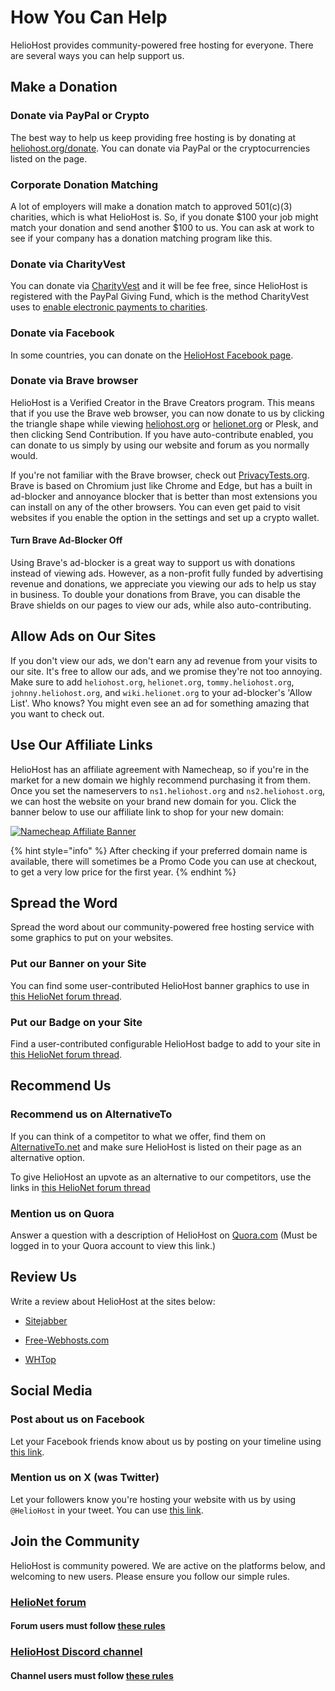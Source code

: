 # How You Can Help

HelioHost provides community-powered free hosting for everyone. There are several ways you can help support us.

## Make a Donation

### Donate via PayPal or Crypto

The best way to help us keep providing free hosting is by donating at [heliohost.org/donate](https://heliohost.org/donate/). You can donate via PayPal or the cryptocurrencies listed on the page.

### Corporate Donation Matching

A lot of employers will make a donation match to approved 501(c)(3) charities, which is what HelioHost is. So, if you donate $100 your job might match your donation and send another $100 to us. You can ask at work to see if your company has a donation matching program like this.

### Donate via CharityVest

You can donate via [CharityVest](https://charityvest.org/) and it will be fee free, since HelioHost is registered with the PayPal Giving Fund, which is the method CharityVest uses to [enable electronic payments to charities](https://www.charityvest.org/blog/charityvest-implements-paypal-grant-payments-to-enable-electronic-payments-to-charities).

### Donate via Facebook 

In some countries, you can donate on the [HelioHost Facebook page](https://www.facebook.com/HelioHost.org).

### Donate via Brave browser

HelioHost is a Verified Creator in the Brave Creators program. This means that if you use the Brave web browser, you can now donate to us by clicking the triangle shape while viewing [heliohost.org](https://heliohost.org/) or [helionet.org](https://helionet.org/) or Plesk, and then clicking Send Contribution. If you have auto-contribute enabled, you can donate to us simply by using our website and forum as you normally would.

If you're not familiar with the Brave browser, check out [PrivacyTests.org](https://privacytests.org/). Brave is based on Chromium just like Chrome and Edge, but has a built in ad-blocker and annoyance blocker that is better than most extensions you can install on any of the other browsers. You can even get paid to visit websites if you enable the option in the settings and set up a crypto wallet.

#### Turn Brave Ad-Blocker Off

Using Brave's ad-blocker is a great way to support us with donations instead of viewing ads. However, as a non-profit fully funded by advertising revenue and donations, we appreciate you viewing our ads to help us stay in business. To double your donations from Brave, you can disable the Brave shields on our pages to view our ads, while also auto-contributing.

## Allow Ads on Our Sites
<!-- TODO: Add Ricky & Morty to the list of sites to allow ads on, as they get up and running. -->
If you don't view our ads, we don't earn any ad revenue from your visits to our site. It's free to allow our ads, and we promise they're not too annoying. Make sure to add `heliohost.org`, `helionet.org`, `tommy.heliohost.org`, `johnny.heliohost.org`, and `wiki.helionet.org` to your ad-blocker's 'Allow List'. Who knows? You might even see an ad for something amazing that you want to check out.

## Use Our Affiliate Links

HelioHost has an affiliate agreement with Namecheap, so if you're in the market for a new domain we highly recommend purchasing it from them. Once you set the nameservers to `ns1.heliohost.org` and `ns2.heliohost.org`, we can host the website on your brand new domain for you. Click the banner below to use our affiliate link to shop for your new domain:

[![Namecheap Affiliate Banner](https://heliohost.org/images/mail/namecheap.png)](https://heliohost.org/partners/namecheap)

{% hint style="info" %}
After checking if your preferred domain name is available, there will sometimes be a Promo Code you can use at checkout, to get a very low price for the first year.
{% endhint %}

## Spread the Word

Spread the word about our community-powered free hosting service with some graphics to put on your websites.

### Put our Banner on your Site

You can find some user-contributed HelioHost banner graphics to use in [this HelioNet forum thread](https://helionet.org/index/topic/28401-put-our-banner-on-your-site/).

### Put our Badge on your Site

Find a user-contributed configurable HelioHost badge to add to your site in [this HelioNet forum thread](https://helionet.org/index/topic/31107-badge/).

## Recommend Us

### Recommend us on AlternativeTo

If you can think of a competitor to what we offer, find them on [AlternativeTo.net](https://alternativeto.net/) and make sure HelioHost is listed on their page as an alternative option.

To give HelioHost an upvote as an alternative to our competitors, use the links in [this HelioNet forum thread](https://helionet.org/index/topic/28394-upvote-heliohost-on-alternativetonet/#comment-129850)

### Mention us on Quora

Answer a question with a description of HelioHost on [Quora.com](https://www.quora.com/search?q=Web%20Hosting%20Providers) (Must be logged in to your Quora account to view this link.)

## Review Us

Write a review about HelioHost at the sites below:

* [Sitejabber](https://www.sitejabber.com/reviews/heliohost.org)

* [Free-Webhosts.com](http://www.free-webhosts.com/reviews/add-review.php?hostname=HelioHost)

* [WHTop](http://www.whtop.com/review/heliohost.org#reviews-open)

## Social Media

### Post about us on Facebook

Let your Facebook friends know about us by posting on your timeline using [this link](https://www.facebook.com/share.php?u=http://www.heliohost.org/).

### Mention us on X (was Twitter)

Let your followers know you're hosting your website with us by using `@HelioHost` in your tweet. You can use [this link](https://twitter.com/intent/tweet?text=My%20website%20is%20on%20%40heliohost%20the%20community%20powered%20free%20web%20host%20for%20everyone.%20Get%20your%20own%20free%20website%20at%20http%3A%2F%2Fheliohost.org%2F).

## Join the Community

HelioHost is community powered. We are active on the platforms below, and welcoming to new users. Please ensure you follow our simple rules. 

### [HelioNet forum](https://helionet.org/index/) 

#### Forum users must follow [these rules](../hosting/terms.md#helionet-terms)

### [HelioHost Discord channel](https://discord.com/invite/y8QJfXg)

#### Channel users must follow [these rules](https://discord.com/channels/398197622168616962/419629456794058752/1101198173386571816)